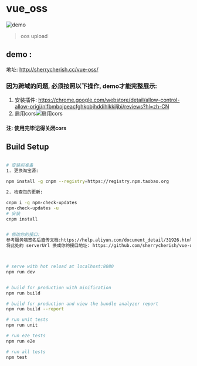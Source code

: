 # vue_oss
![demo](http://i4.piimg.com/1949/ecb80f37a321a1dd.gif)

> oos upload 


## demo : 
地址: http://sherrycherish.cc/vue-oss/
### 因为跨域的问题, 必须按照以下操作, demo才能完整展示:
 1. 安装插件: https://chrome.google.com/webstore/detail/allow-control-allow-origi/nlfbmbojpeacfghkpbjhddihlkkiljbi/reviews?hl=zh-CN
 2. 启用cors![启用cors](http://i2.muimg.com/1949/e1cb3540d166cfb6.png)
 
 #### 注: 使用完毕记得关闭cors
 
 



## Build Setup

``` bash

# 安装前准备
1. 更换淘宝源:

npm install -g cnpm --registry=https://registry.npm.taobao.org

2. 检查包的更新: 

cnpm i -g npm-check-updates
npm-check-updates -u 
# 安装
cnpm install


# 修改你的接口:
参考服务端签名后直传文档:https://help.aliyun.com/document_detail/31926.html
将此处的 serverUrl 换成你的接口地址: https://github.com/sherrycherish/vue-oss/blob/master/src/components/Upload.vue#L73



# serve with hot reload at localhost:8080
npm run dev


# build for production with minification
npm run build

# build for production and view the bundle analyzer report
npm run build --report

# run unit tests
npm run unit

# run e2e tests
npm run e2e

# run all tests
npm test
```




